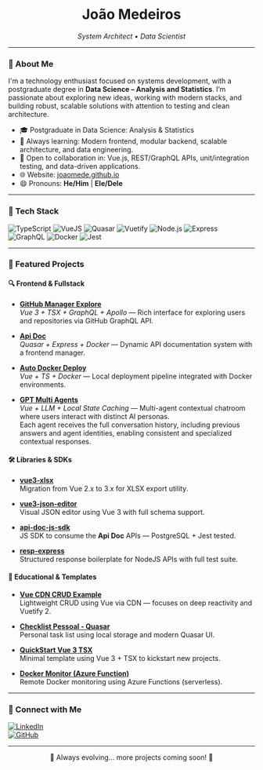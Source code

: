 <h1 align="center">João Medeiros</h1>
<p align="center">
  <em>System Architect • Data Scientist</em>
</p>

---

### 🧠 About Me

I'm a technology enthusiast focused on systems development, with a postgraduate degree in **Data Science – Analysis and Statistics**. I’m passionate about exploring new ideas, working with modern stacks, and building robust, scalable solutions with attention to testing and clean architecture.

- 🎓 Postgraduate in Data Science: Analysis & Statistics
- 🌱 Always learning: Modern frontend, modular backend, scalable architecture, and data engineering.
- 🤝 Open to collaboration in: Vue.js, REST/GraphQL APIs, unit/integration testing, and data-driven applications.
- 🌐 Website: [joaomede.github.io](https://joaomede.github.io/)
- 😄 Pronouns: **He/Him** | **Ele/Dele**

---

### 🧰 Tech Stack

![TypeScript](https://img.shields.io/badge/-TypeScript-3178C6?style=flat&logo=typescript&logoColor=white)
![VueJS](https://img.shields.io/badge/-Vue.js-4FC08D?style=flat&logo=vue.js&logoColor=white)
![Quasar](https://img.shields.io/badge/-Quasar-1976D2?style=flat&logo=quasar&logoColor=white)
![Vuetify](https://img.shields.io/badge/-Vuetify-1867C0?style=flat&logo=vuetify&logoColor=white)
![Node.js](https://img.shields.io/badge/-Node.js-339933?style=flat&logo=node.js&logoColor=white)
![Express](https://img.shields.io/badge/-Express-000000?style=flat&logo=express&logoColor=white)
![GraphQL](https://img.shields.io/badge/-GraphQL-E10098?style=flat&logo=graphql&logoColor=white)
![Docker](https://img.shields.io/badge/-Docker-2496ED?style=flat&logo=docker&logoColor=white)
![Jest](https://img.shields.io/badge/-Jest-C21325?style=flat&logo=jest&logoColor=white)

---

### 🧩 Featured Projects

#### 🔍 Frontend & Fullstack

- **[GitHub Manager Explore](https://github.com/joaomede/github-manager-explore)**  
  _Vue 3 + TSX + GraphQL + Apollo_ — Rich interface for exploring users and repositories via GitHub GraphQL API.

- **[Api Doc](https://github.com/joaomede/Api-Doc)**  
  _Quasar + Express + Docker_ — Dynamic API documentation system with a frontend manager.

- **[Auto Docker Deploy](https://github.com/joaomede/Auto-Deploy-Docker)**  
  _Vue + TS + Docker_ — Local deployment pipeline integrated with Docker environments.

- **[GPT Multi Agents](https://github.com/joaomede/gpt-multi-agents)**  
  _Vue + LLM + Local State Caching_ — Multi-agent contextual chatroom where users interact with distinct AI personas.  
  Each agent receives the full conversation history, including previous answers and agent identities, enabling consistent and specialized contextual responses.

#### 🛠️ Libraries & SDKs

- **[vue3-xlsx](https://github.com/joaomede/vue3-xlsx)**  
  Migration from Vue 2.x to 3.x for XLSX export utility.

- **[vue3-json-editor](https://github.com/joaomede/vue3-json-editor)**  
  Visual JSON editor using Vue 3 with full schema support.

- **[api-doc-js-sdk](https://github.com/joaomede/api-doc-js-sdk)**  
  JS SDK to consume the **Api Doc** APIs — PostgreSQL + Jest tested.

- **[resp-express](https://github.com/joaomede/resp-express)**  
  Structured response boilerplate for NodeJS APIs with full test suite.

#### 🧪 Educational & Templates

- **[Vue CDN CRUD Example](https://github.com/joaomede/Vue-CDN-Vuetify-CrudExample)**  
  Lightweight CRUD using Vue via CDN — focuses on deep reactivity and Vuetify 2.

- **[Checklist Pessoal - Quasar](https://github.com/joaomede/ChecklistPessoal-Quasar)**  
  Personal task list using local storage and modern Quasar UI.

- **[QuickStart Vue 3 TSX](https://github.com/joaomede/QuickStart-Vuejs-3-TSX)**  
  Minimal template using Vue 3 + TSX to kickstart new projects.

- **[Docker Monitor (Azure Function)](https://github.com/joaomede/docker-monitor-azure-function)**  
  Remote Docker monitoring using Azure Functions (serverless).

---

### 💬 Connect with Me

[![LinkedIn](https://img.shields.io/badge/-LinkedIn-0A66C2?style=flat&logo=linkedin&logoColor=white)](https://www.linkedin.com/in/joaomede/)  
[![GitHub](https://img.shields.io/badge/-GitHub-181717?style=flat&logo=github&logoColor=white)](https://github.com/joaomede)

---

<p align="center">🚧 Always evolving... more projects coming soon! 🚀</p>
